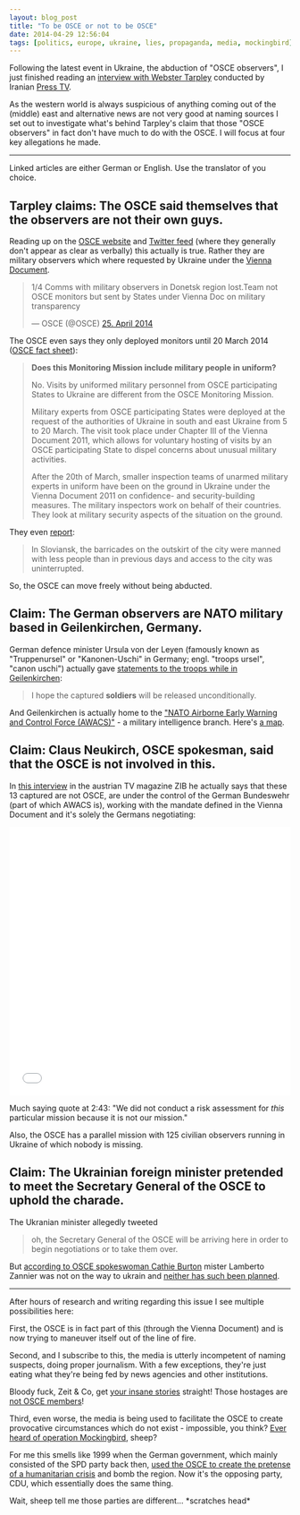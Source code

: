 ```yaml
---
layout: blog_post
title: "To be OSCE or not to be OSCE"
date: 2014-04-29 12:56:04
tags: [politics, europe, ukraine, lies, propaganda, media, mockingbird]
---
```


Following the latest event in Ukraine, the abduction of "OSCE observers", I just finished reading an [interview with Webster Tarpley](http://tarpley.net/alleged-osce-observers-are-nato-officers/) conducted by Iranian [Press TV](http://www.presstv.ir/detail/2014/04/28/360394/osce-team-in-ukraine-nato-spies/).

As the western world is always suspicious of anything coming out of the (middle) east and alternative news are not very good at naming sources I set out to investigate what's behind Tarpley's claim that those "OSCE observers" in fact don't have much to do with the OSCE. I will focus at four key allegations he made.

---

<span class="text-muted">Linked articles are either German or English. Use the translator of you choice.</span>

## <span class="text-muted">Tarpley claims</span>: The OSCE said themselves that the observers are not their own guys.

Reading up on the [OSCE website](http://www.osce.org/ukrainemonitoring) and [Twitter feed](https://twitter.com/OSCE) (where they generally don't appear as clear as verbally) this actually is true. Rather they are military observers which where requested by Ukraine under the [Vienna Document](http://www.osce.org/fsc/103978).

<blockquote class="twitter-tweet"><p>1/4 Comms with military observers in Donetsk region lost.Team not OSCE monitors but sent by States under Vienna Doc on military transparency</p>&mdash; OSCE (@OSCE) <a href="https://twitter.com/OSCE/statuses/459747578297716736">25. April 2014</a></blockquote>
<script async src="//platform.twitter.com/widgets.js" charset="utf-8"></script>

The OSCE even says they only deployed monitors until 20 March 2014 ([OSCE fact sheet](http://www.osce.org/secretariat/116879?download=true)):

> **Does this Monitoring Mission include military people in uniform?**
>
> No. Visits by uniformed military personnel from OSCE participating States to Ukraine are different from the OSCE Monitoring Mission.
>
> Military experts from OSCE participating States were deployed at the request of the authorities of Ukraine in south and east Ukraine from 5 to 20 March. The visit took place under Chapter III of the Vienna Document 2011, which allows for voluntary hosting of visits by an OSCE participating State to dispel concerns about unusual military activities.
>
> After the 20th of March, smaller inspection teams of unarmed military experts in uniform have been on the ground in Ukraine under the Vienna Document 2011 on confidence- and security-building measures. The military inspectors work on behalf of their countries. They look at military security aspects of the situation on the ground.

They even [report](http://www.osce.org/ukraine-smm/118044):
> In Sloviansk, the barricades on the outskirt of the city were manned with less people than in previous days and access to the city was uninterrupted.

So, the OSCE can move freely without being abducted.

## <span class="text-muted">Claim</span>: The German observers are NATO military based in Geilenkirchen, Germany.

German defence minister Ursula von der Leyen (famously known as "Truppenursel" or "Kanonen-Uschi" in Germany; engl. "troops ursel", "canon uschi") actually gave [statements to the troops while in Geilenkirchen](http://www.rp-online.de/politik/entfuehrte-osze-beobachter-in-der-ukraine-von-der-leyen-besucht-heimatkaserne-im-rheinland-aid-1.4205492):

> I hope the captured **soldiers** will be released unconditionally.

And Geilenkirchen is actually home to the ["NATO Airborne Early Warning and Control Force (AWACS)"](http://www.e3a.nato.int/eng/home.htm) - a military intelligence branch. Here's [a map](http://osm.org/go/0GA1xBX?way=24908316).

## <span class="text-muted">Claim</span>: Claus Neukirch, OSCE spokesman, said that the OSCE is not involved in this.

In [this interview](http://tvthek.orf.at/program/ZIB-24/1225/ZIB-24/7837001/Gespraech-mit-Claus-Neukirch-von-der-OSZE/7837005) in the austrian TV magazine ZIB he actually says that these 13 captured are not OSCE, are under the control of the German Bundeswehr (part of which AWACS is), working with the mandate defined in the Vienna Document and it's solely the Germans negotiating:

<div class="embed">
  <iframe width="100%" height="480" src="//www.youtube.com/embed/9nNbE3vN8hY" frameborder="0" allowfullscreen></iframe>
</div>

Much saying quote at 2:43: "We did not conduct a risk assessment for *this* particular mission because it is not our mission." 

Also, the OSCE has a parallel mission with 125 civilian observers running in Ukraine of which nobody is missing.

## <span class="text-muted">Claim</span>: The Ukrainian foreign minister pretended to meet the Secretary General of the OSCE to uphold the charade.

The Ukranian minister allegedly tweeted

> oh, the Secretary General of the OSCE will be arriving here in order to begin negotiations or to take them over.

But [according to OSCE spokeswoman Cathie Burton](http://www.agi.it/english-version/world/elenco-notizie/201404271720-cro-ren1021-osce_secretary_general_zannier_due_in_kiev) mister Lamberto Zannier was not on the way to ukrain and [neither has such been planned](https://twitter.com/OSCE/status/460459623846526976).

---

After hours of research and writing regarding this issue I see multiple possibilities here:

First, the OSCE is in fact part of this (through the Vienna Document) and is now trying to maneuver itself out of the line of fire.

Second, and I subscribe to this, the media is utterly incompetent of naming suspects, doing proper journalism. With a few exceptions, they're just eating what they're being fed by news agencies and other institutions.

Bloody fuck, Zeit &amp; Co, get [your insane stories](http://www.zeit.de/politik/ausland/2014-04/ukraine-russland-live-blog-april-27) straight! Those hostages are [not OSCE members](http://www.stern.de/politik/hintergrund-das-wiener-dokument-2106505.html)!

Third, even worse, the media is being used to facilitate the OSCE to create provocative circumstances which do not exist - impossible, you think? [Ever heard of operation Mockingbird](http://en.wikipedia.org/wiki/Operation_Mockingbird), sheep?

For me this smells like 1999 when the German government, which mainly consisted of the SPD party back then, [used the OSCE to create the pretense of a humanitarian crisis](http://www.ag-friedensforschung.de/themen/NATO-Krieg/ard08-02-01.html) and bomb the region. Now it's the opposing party, CDU, which essentially does the same thing.

Wait, sheep tell me those parties are different... \*scratches head\*
